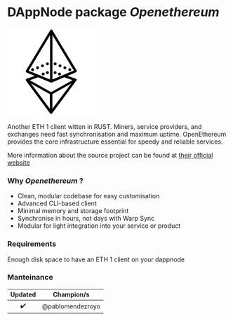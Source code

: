 <!-- :female_detective: Looking for a new champion -->

# DAppNode package _Openethereum_

<!--DAppNode package logo (could be added with an hyperlink to a youtube video): -->

[![](avatar-default.png)](https://www.youtube.com/watch?v=0BqHZVuqli4)

<!--Brief introduction about the source project (official project definition is an option): -->

Another ETH 1 client witten in RUST. Miners, service providers, and exchanges need fast synchronisation and maximum uptime. OpenEthereum provides the core infrastructure essential for speedy and reliable services.

More information about the source project can be found at [their official website](https://github.com/openethereum/openethereum)

### Why _Openethereum_ ?

<!--What can you do with this package?: -->

- Clean, modular codebase for easy customisation
- Advanced CLI-based client
- Minimal memory and storage footprint
- Synchronise in hours, not days with Warp Sync
- Modular for light integration into your service or product

### Requirements

Enough disk space to have an ETH 1 client on your dappnode

### Manteinance

<!--Table with champion/s mantainers, versions and update status -->
<!--UPDATED: :x: OR :heavy_check_mark: -->

|      Updated       |   Champion/s   |
| :----------------: | :------------: |
| :heavy_check_mark: | @pablomendezroyo |